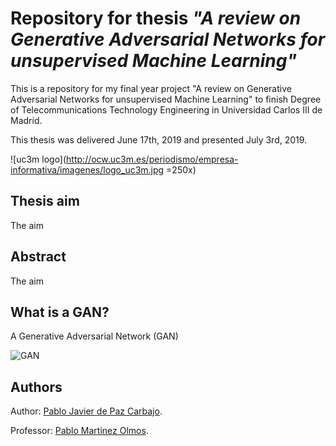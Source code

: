 # Repository for thesis _"A review on Generative Adversarial Networks for unsupervised Machine Learning"_

This is a repository for my final year project "A review on Generative Adversarial Networks for unsupervised Machine Learning" to finish Degree of Telecommunications Technology Engineering in Universidad Carlos III de Madrid. 

This thesis was delivered June 17th, 2019 and presented July 3rd, 2019.

![uc3m logo](http://ocw.uc3m.es/periodismo/empresa-informativa/imagenes/logo_uc3m.jpg =250x)



## Thesis aim 

The aim



## Abstract

The aim



## What is a GAN?

A Generative Adversarial Network (GAN)

![GAN](https://www.kdnuggets.com/wp-content/uploads/generative-adversarial-network.png)



## Authors 

Author: [Pablo Javier de Paz Carbajo](https://www.linkedin.com/in/pablodepaz/).

Professor: [Pablo Martinez Olmos](http://www.tsc.uc3m.es/profile.php?uid=olmos).
